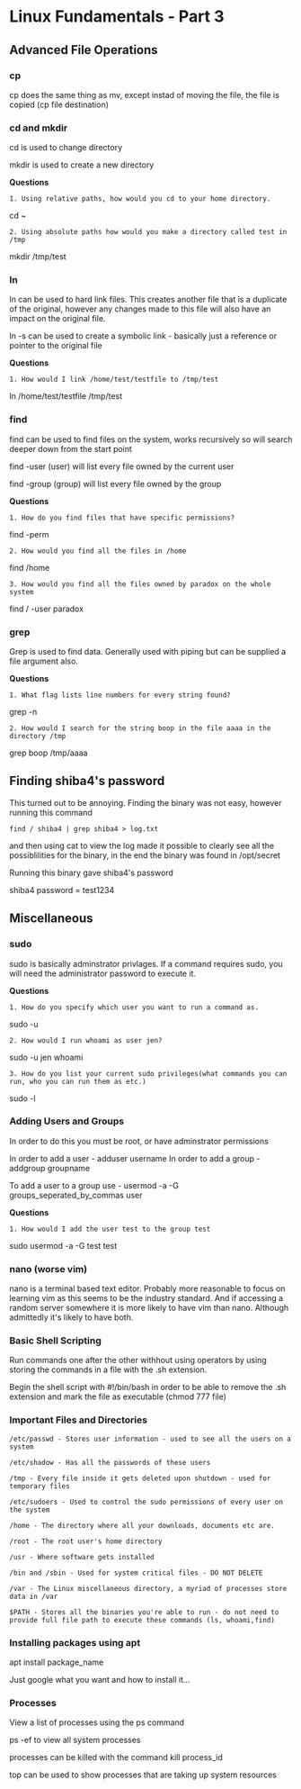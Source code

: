 # Linux Fundamentals - Part 3

## Advanced File Operations

### cp

cp does the same thing as mv, except instad of moving the file, the file is copied (cp file destination)

### cd and mkdir

cd is used to change directory

mkdir is used to create a new directory

**Questions**

    1. Using relative paths, how would you cd to your home directory.

cd ~

    2. Using absolute paths how would you make a directory called test in /tmp

mkdir /tmp/test

### ln

ln can be used to hard link files. This creates another file that is a duplicate of the original, however any changes made to this file will also have an impact on the original file.

ln -s can be used to create a symbolic link - basically just a reference or pointer to the original file

**Questions**

    1. How would I link /home/test/testfile to /tmp/test

ln /home/test/testfile /tmp/test

### find

find can be used to find files on the system, works recursively so will search deeper down from the start point

find -user (user) will list every file owned by the current user

find -group (group) will list every file owned by the group

**Questions**

    1. How do you find files that have specific permissions?

find -perm

    2. How would you find all the files in /home

find /home

    3. How would you find all the files owned by paradox on the whole system

find / -user paradox

### grep

Grep is used to find data. Generally used with piping but can be supplied a file argument also.

**Questions**

    1. What flag lists line numbers for every string found?

grep -n
 
    2. How would I search for the string boop in the file aaaa in the directory /tmp

grep boop /tmp/aaaa

## Finding shiba4's password

This turned out to be annoying. Finding the binary was not easy, however running this command
```
find / shiba4 | grep shiba4 > log.txt
```
and then using cat to view the log made it possible to clearly see all the possiblilities for the binary, in the end the binary was found in /opt/secret

Running this binary gave shiba4's password

shiba4 password = test1234

## Miscellaneous

### sudo

sudo is basically adminstrator privlages. If a command requires sudo, you will need the administrator password to execute it.

**Questions**

    1. How do you specify which user you want to run a command as.

sudo -u

    2. How would I run whoami as user jen?

sudo -u jen whoami

    3. How do you list your current sudo privileges(what commands you can run, who you can run them as etc.)    

sudo -l

### Adding Users and Groups

In order to do this you must be root, or have adminstrator permissions

In order to add a user - adduser username
In order to add a group - addgroup groupname

To add a user to a group use - usermod -a -G groups\_seperated\_by\_commas user

**Questions**

    1. How would I add the user test to the group test

sudo usermod -a -G test test

### nano (worse vim)

nano is a terminal based text editor. Probably more reasonable to focus on learning vim as this seems to be the industry standard. And if accessing a random server somewhere it is more likely to have vim than nano. Although admittedly it's likely to have both.

### Basic Shell Scripting

Run commands one after the other withhout using operators by using storing the commands in a file with the .sh extension.

Begin the shell script with #!/bin/bash in order to be able to remove the .sh extension and mark the file as executable (chmod 777 file)

### Important Files and Directories

    /etc/passwd - Stores user information - used to see all the users on a system

    /etc/shadow - Has all the passwords of these users

    /tmp - Every file inside it gets deleted upon shutdown - used for temporary files

    /etc/sudoers - Used to control the sudo permissions of every user on the system

    /home - The directory where all your downloads, documents etc are.

    /root - The root user's home directory

    /usr - Where software gets installed 

    /bin and /sbin - Used for system critical files - DO NOT DELETE

    /var - The Linux miscellaneous directory, a myriad of processes store data in /var

    $PATH - Stores all the binaries you're able to run - do not need to provide full file path to execute these commands (ls, whoami,find)

### Installing packages using apt

apt install package_name

Just google what you want and how to install it...

### Processes

View a list of processes using the ps command

ps -ef to view all system processes

processes can be killed with the command kill process_id

top can be used to show processes that are taking up system resources
